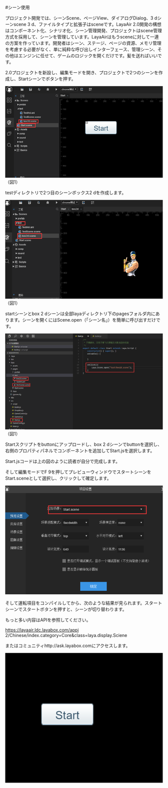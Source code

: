 #シーン使用

プロジェクト開発では、シーンScene、ページView、ダイアログDialog、3 dシーンscene 3 d、ファイルタイプと拡張子はsceneです。LayaAir 2.0開発の構想はコンポーネント化、シナリオ化、シーン管理開発、プロジェクトはscene管理方式を採用して、シーンを管理しています。LayaAirはもうsceneに対して一連の方案を作っています。開発者はシーン、ステージ、ページの資源、メモリ管理を考慮する必要がなく、単に純粋な呼び出しインターフェース、管理シーン、その他はエンジンに任せて、ゲームのロジックを開くだけです。髪を送ればいいです。



2.0プロジェクトを新設し、編集モードを開き、プロジェクトで2つのシーンを作成し、Startシーンでボタンを押す。



![1](img\1.png)（図1）



testディレクトリで2つ目のシーンボックス2 dを作成します。

![1](img\2.png)（図1）

startシーンとbox 2 dシーンは全部layaディレクトリ下のpagesフォルダ内にあります。シーンを開くにはScene.open（「シーン名」）を簡単に呼び出すだけです。

![1](img\3.png)（図1）

Startスクリプトをbuttonにアップロードし、box 2 dシーンでbuttonを選択し、右側のプロパティパネルでコンポーネントを追加してStart.jsを選択します。

Start.jsコードは上の図のように読者が自分で完成します。

そして編集モードでF 9を押してプレビューウィンドウでスタートシーンをStart.sceneとして選択し、クリックして確定します。

![1](img\4.png)



そして運転項目をコンパイルしてから、次のような結果が見られます。スタートシーンでスタートボタンを押すと、シーンが切り替わります。

もっと多い内容はAPIを参照してください。

https://layaair.ldc.layabox.com/appi 2/Chinese/index.category=Core&class=laya.display.Sciene

またはコミュニティhttp://ask.layabox.comにアクセスします。

![1](img\ide.gif)